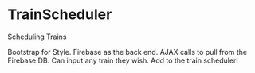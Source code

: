 # TrainScheduler
Scheduling Trains


Bootstrap for Style. Firebase as the back end. AJAX calls to pull from the Firebase DB. Can input any train they wish. Add to the train scheduler!
